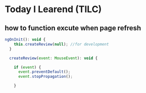 # Today I Learend (TILC)

## how to function excute when page refresh 

```javascript
ngOnInit(): void {
    this.createReview(null); //for development
  }

  createReview(event: MouseEvent): void {

    if (event) {
      event.preventDefault();
      event.stopPropagation();

    }
 ```
